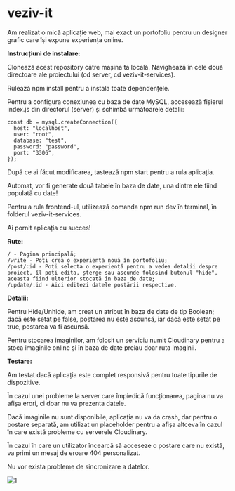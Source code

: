 # veziv-it

Am realizat o mică aplicație web, mai exact un portofoliu pentru un designer grafic care își expune experiența online.

**Instrucțiuni de instalare:**

Clonează acest repository către mașina ta locală.
Navighează în cele două directoare ale proiectului (cd server, cd veziv-it-services).

Rulează npm install pentru a instala toate dependențele.

Pentru a configura conexiunea cu baza de date MySQL, accesează fișierul index.js din directorul (server) și schimbă următoarele detalii:
```
const db = mysql.createConnection({
  host: "localhost",
  user: "root",
  database: "test",
  password: "password",
  port: "3306",
});
```
După ce ai făcut modificarea, tastează npm start pentru a rula aplicația.

Automat, vor fi generate două tabele în baza de date, una dintre ele fiind populată cu date!

Pentru a rula frontend-ul, utilizează comanda npm run dev în terminal, în folderul veziv-it-services.

Ai pornit aplicația cu succes!

**Rute:**
```
/ - Pagina principală;
/write - Poți crea o experiență nouă în portofoliu;
/post/:id - Poți selecta o experiență pentru a vedea detalii despre proiect, îl poți edita, șterge sau ascunde folosind butonul "hide", aceasta fiind ulterior stocată în baza de date;
/update/:id - Aici editezi datele postării respective.
```

**Detalii:**

Pentru Hide/Unhide, am creat un atribut în baza de date de tip Boolean; dacă este setat pe false, postarea nu este ascunsă, iar dacă este setat pe true, postarea va fi ascunsă.

Pentru stocarea imaginilor, am folosit un serviciu numit Cloudinary pentru a stoca imaginile online și în baza de date preiau doar ruta imaginii.

**Testare:**

Am testat dacă aplicația este complet responsivă pentru toate tipurile de dispozitive.

În cazul unei probleme la server care împiedică funcționarea, pagina nu va afișa erori, ci doar nu va prezenta datele.

Dacă imaginile nu sunt disponibile, aplicația nu va da crash, dar pentru o postare separată, am utilizat un placeholder pentru a afișa altceva în cazul în care există probleme cu serverele Cloudinary.

În cazul în care un utilizator încearcă să acceseze o postare care nu există, va primi un mesaj de eroare 404 personalizat.

Nu vor exista probleme de sincronizare a datelor.

![1](https://i.imgur.com/HIH6dny.png)
